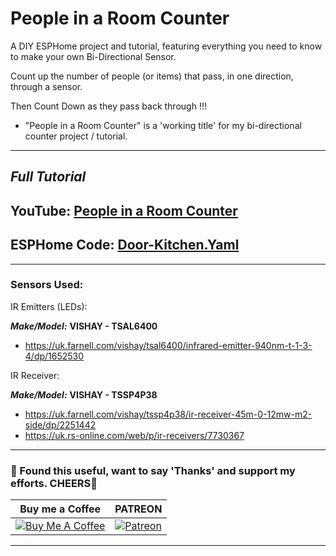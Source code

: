 # People in a Room Counter

A DIY ESPHome project and tutorial, featuring everything you need to know to make your own Bi-Directional Sensor.

Count up the number of people (or items) that pass, in one direction, through a sensor.

Then Count Down as they pass back through !!!
-  "People in a Room Counter" is a 'working title' for my bi-directional counter project / tutorial.

---
## *Full Tutorial*
## YouTube: [People in a Room Counter](https://www.youtube.com/watch?v=dPd316D_KI4)
## ESPHome Code: [Door-Kitchen.Yaml](https://github.com/3ative/people-in-a-room-counter/blob/main/door-kitchen.yaml)
___

### Sensors Used:
IR Emitters (LEDs):

***Make/Model:*** **VISHAY - TSAL6400**
 - https://uk.farnell.com/vishay/tsal6400/infrared-emitter-940nm-t-1-3-4/dp/1652530 

IR Receiver:

***Make/Model:*** **VISHAY - TSSP4P38**
 - https://uk.farnell.com/vishay/tssp4p38/ir-receiver-45m-0-12mw-m2-side/dp/2251442
 - https://uk.rs-online.com/web/p/ir-receivers/7730367


---
### 🤝 Found this useful, want to say 'Thanks' and support my efforts. CHEERS🍺
| Buy me a Coffee | PATREON |
|-----------------|---------|
| [![Buy Me A Coffee](https://img.shields.io/badge/Buy%20Me%20A%20Coffee-donate-yellow.svg?style=flat-square&logo=buy-me-a-coffee)](https://www.buymeacoffee.com/3ative) | [![Patreon](https://img.shields.io/badge/Patreon-support-red.svg?style=flat-square&logo=patreon)](https://www.patreon.com/3ative) |
---

